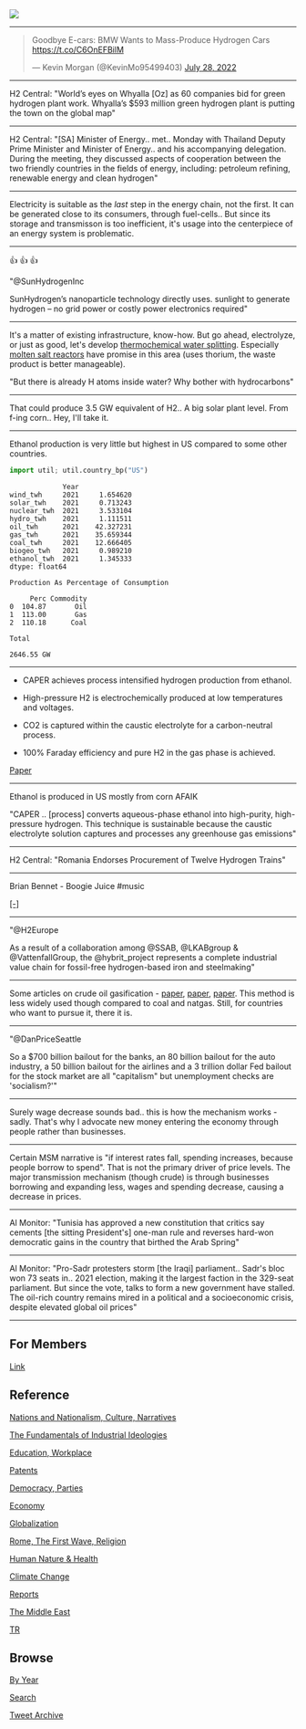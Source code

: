 <img src="https://drive.google.com/uc?export=view&id=1B2wf9R7AMH1d7Vw6e2mucLbIQ5NSjir7"/>

---

<blockquote class="twitter-tweet"><p lang="en" dir="ltr">Goodbye E-cars: BMW Wants to Mass-Produce Hydrogen Cars <a href="https://t.co/C6OnEFBilM">https://t.co/C6OnEFBilM</a></p>&mdash; Kevin Morgan (@KevinMo95499403) <a href="https://twitter.com/KevinMo95499403/status/1552561038775799809?ref_src=twsrc%5Etfw">July 28, 2022</a></blockquote> <script async src="https://platform.twitter.com/widgets.js" charset="utf-8"></script>

---

H2 Central: "World’s eyes on Whyalla [Oz] as 60 companies bid for
green hydrogen plant work. Whyalla’s $593 million green hydrogen plant
is putting the town on the global map"

---

H2 Central: "[SA] Minister of Energy..  met..  Monday with Thailand
Deputy Prime Minister and Minister of Energy..  and his accompanying
delegation. During the meeting, they discussed aspects of cooperation
between the two friendly countries in the fields of energy, including:
petroleum refining, renewable energy and clean hydrogen"

---

Electricity is suitable as the *last* step in the energy chain, not
the first. It can be generated close to its consumers, through
fuel-cells.. But since its storage and transmisson is too inefficient,
it's usage into the centerpiece of an energy system is
problematic. 

---

👍 👍 👍 

"@SunHydrogenInc

SunHydrogen’s nanoparticle technology directly uses. sunlight to
generate hydrogen – no grid power or costly power electronics
required"

---

It's a matter of existing infrastructure, know-how. But go ahead,
electrolyze, or just as good, let's develop [thermochemical water splitting](2022/02/h2-thermo-chemical.html).
Especially [molten salt reactors](2022/02/h2-thermo-chemical.html#thorium)
have promise in this area (uses thorium, the waste product is better manageable).

"But there is already H atoms inside water? Why bother with hydrocarbons"

---

That could produce 3.5 GW equivalent of H2.. A big solar plant
level. From f-ing corn.. Hey, I'll take it.

---

Ethanol production is very little but highest in US compared to
some other countries.

```python
import util; util.country_bp("US")
```

```text
             Year
wind_twh     2021     1.654620
solar_twh    2021     0.713243
nuclear_twh  2021     3.533104
hydro_twh    2021     1.111511
oil_twh      2021    42.327231
gas_twh      2021    35.659344
coal_twh     2021    12.666405
biogeo_twh   2021     0.989210
ethanol_twh  2021     1.345333
dtype: float64

Production As Percentage of Consumption

     Perc Commodity
0  104.87       Oil
1  113.00       Gas
2  110.18      Coal

Total

2646.55 GW
```

---

- CAPER achieves process intensified hydrogen production from ethanol.

- High-pressure H2 is electrochemically produced at low temperatures and voltages.

- CO2 is captured within the caustic electrolyte for a carbon-neutral process.

- 100% Faraday efficiency and pure H2 in the gas phase is achieved.

[Paper](https://www.sciencedirect.com/science/article/abs/pii/S0926860X22001703)

---

Ethanol is produced in US mostly from corn AFAIK

"CAPER .. [process] converts aqueous-phase ethanol into high-purity,
high-pressure hydrogen. This technique is sustainable because the
caustic electrolyte solution captures and processes any greenhouse gas
emissions"

---

H2 Central: "Romania Endorses Procurement of Twelve Hydrogen Trains"

---

Brian Bennet - Boogie Juice \#music

[[-]](https://youtu.be/V9HcjhfVKnU)

---

"@H2Europe

As a result of a collaboration among @SSAB, @LKABgroup &
@VattenfallGroup, the @hybrit_project represents a complete industrial
value chain for fossil-free hydrogen-based iron and steelmaking"

---

Some articles on crude oil gasification -
[paper](https://www.tandfonline.com/doi/abs/10.1080/10916466.2016.1255643),
[paper](https://www.researchgate.net/publication/328087957_Modeling_crude_oil_gasification),
[paper](https://www.researchgate.net/publication/320261146_Kinetic_modeling_of_crude_oil_gasification_for_hydrogen_production_with_in_situ_CO_2_capture).
This method is less widely used though compared to coal and natgas. Still,
for countries who want to pursue it, there it is. 

---

"@DanPriceSeattle

So a $700 billion bailout for the banks, an 80 billion bailout for the
auto industry, a 50 billion bailout for the airlines and a 3 trillion
dollar Fed bailout for the stock market are all "capitalism" but
unemployment checks are 'socialism?'"

---

Surely wage decrease sounds bad.. this is how the mechanism works - sadly.
That's why I advocate new money entering the economy through people rather
than businesses.

---

Certain MSM narrative is "if interest rates fall, spending increases,
because people borrow to spend". That is not the primary driver of
price levels. The major transmission mechanism (though crude) is
through businesses borrowing and expanding less, wages and spending
decrease, causing a decrease in prices.

---

Al Monitor: "Tunisia has approved a new constitution that critics say
cements [the sitting President's] one-man rule and reverses hard-won
democratic gains in the country that birthed the Arab Spring"

---

Al Monitor: "Pro-Sadr protesters storm [the Iraqi] parliament.. Sadr's
bloc won 73 seats in.. 2021 election, making it the largest faction in
the 329-seat parliament. But since the vote, talks to form a new
government have stalled. The oil-rich country remains mired in a
political and a socioeconomic crisis, despite elevated global oil
prices"

---

## For Members

[Link](https://thirdwave-members.herokuapp.com)

## Reference

[Nations and Nationalism, Culture, Narratives](2013/02/nations-and-nationalism.html)

[The Fundamentals of Industrial Ideologies](2011/04/fundamentals-of-industrial-ideologies.html)

[Education, Workplace](2017/09/education-workplace.html)

[Patents](2018/09/patents.html)

[Democracy, Parties](2016/11/democracy.html)

[Economy](2018/05/economy.html)

[Globalization](2018/09/globalization.html)

[Rome, The First Wave, Religion](2017/12/rome.html)

[Human Nature & Health](2020/07/human-nature.html)

[Climate Change](2018/12/climate.html)

[Reports](2019/05/reports.html)

[The Middle East](2019/07/middleeast.html)

[TR](../tr)

## Browse

[By Year](years.html)

[Search](search.html)

[Tweet Archive](tweets/index.html)
